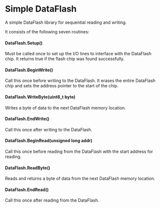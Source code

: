# Simple DataFlash
A simple DataFlash library for sequential reading and writing.

It consists of the following seven routines:

#### DataFlash.Setup()

Must be called once to set up the I/O lines to interface with the DataFlash chip. It returns true if the flash chip was found successfully.

#### DataFlash.BeginWrite()

Call this once before writing to the DataFlash. It erases the entire DataFlash chip and sets the address pointer to the start of the chip.

#### DataFlash.WriteByte(uint8_t byte)

Writes a byte of data to the next DataFlash memory location.

#### DataFlash.EndWrite()

Call this once after writing to the DataFlash.

#### DataFlash.BeginRead(unsigned long addr)

Call this once before reading from the DataFlash with the start address for reading.

#### DataFlash.ReadByte()

Reads and returns a byte of data from the next DataFlash memory location.

#### DataFlash.EndRead()

Call this once after reading from the DataFlash.


